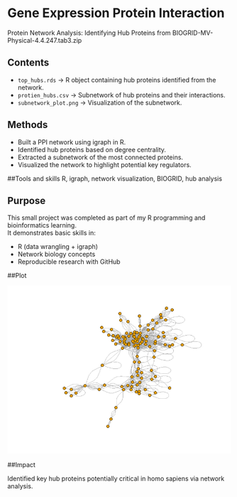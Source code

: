 # Gene Expression Protein Interaction

Protein Network Analysis: Identifying Hub Proteins from BIOGRID-MV-Physical-4.4.247.tab3.zip

## Contents
- `top_hubs.rds` → R object containing hub proteins identified from the network.
- `protien_hubs.csv` → Subnetwork of hub proteins and their interactions.
- `subnetwork_plot.png` → Visualization of the subnetwork.

## Methods
- Built a PPI network using igraph in R.
- Identified hub proteins based on degree centrality.
- Extracted a subnetwork of the most connected proteins.
- Visualized the network to highlight potential key regulators.

##Tools and skills
R, igraph, network visualization, BIOGRID, hub analysis

## Purpose
This small project was completed as part of my R programming and bioinformatics learning.  
It demonstrates basic skills in:
- R (data wrangling + igraph)
- Network biology concepts
- Reproducible research with GitHub

##Plot

![Subnetwork Plot](sub_g_plot.png)

##Impact

Identified key hub proteins potentially critical in homo sapiens via network analysis.



